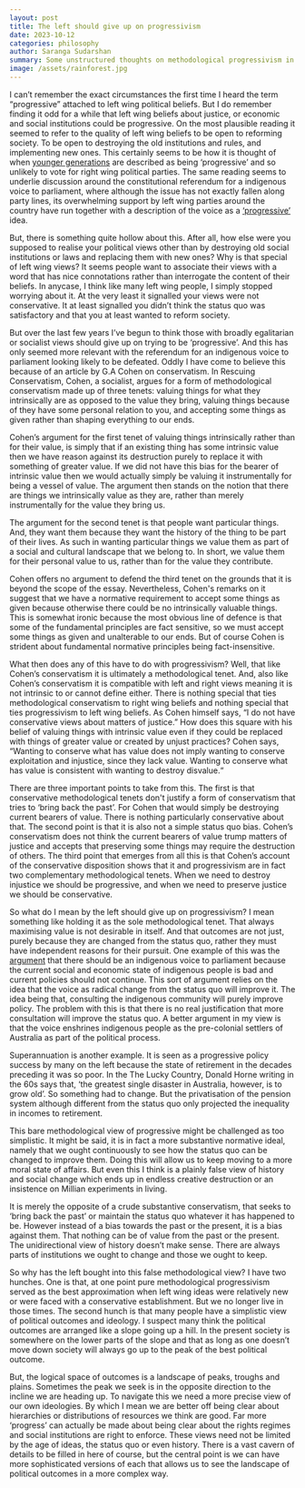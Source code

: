 ```yaml
---
layout: post
title: The left should give up on progressivism
date: 2023-10-12
categories: philosophy
author: Saranga Sudarshan
summary: Some unstructured thoughts on methodological progressivism in politics.
image: /assets/rainforest.jpg
---
```

I can’t remember the exact circumstances the first time I heard the term “progressive” attached to left wing political beliefs. But I do remember finding it odd for a while that left wing beliefs about justice, or economic and social institutions could be progressive. On the most plausible reading it seemed to refer to the quality of left wing beliefs to be open to reforming society. To be open to destroying the old institutions and rules, and implementing new ones. This certainly seems to be how it is thought of when [younger generations](https://www.theguardian.com/australia-news/2023/jun/28/young-australians-far-less-likely-than-parents-to-vote-coalition-as-they-get-older-report-finds) are described as being ‘progressive’ and so unlikely to vote for right wing political parties. The same reading seems to underlie discussion around the constitutional referendum for a indigenous voice to parliament, where although the issue has not exactly fallen along party lines, its overwhelming support by left wing parties around the country have run together with a description of the voice as a [‘progressive’](https://www.abc.net.au/news/2023-09-15/victoria-progressive-no-campaign-voice-referendum/102846890) idea.

But, there is something quite hollow about this. After all, how else were you supposed to realise your political views other than by destroying old social institutions or laws and replacing them with new ones? Why is that special of left wing views? It seems people want to associate their views with a word that has nice connotations rather than interrogate the content of their beliefs. In anycase, I think like many left wing people, I simply stopped worrying about it. At the very least it signalled your views were not conservative. It at least signalled you didn’t think the status quo was satisfactory and that you at least wanted to reform society.

But over the last few years I’ve begun to think those with broadly egalitarian or socialist views should give up on trying to be ‘progressive’. And this has only seemed more relevant with the referendum for an indigenous voice to parliament looking likely to be defeated. Oddly I have come to believe this because of an article by G.A Cohen on conservatism. In Rescuing Conservatism, Cohen, a socialist, argues for a form of methodological conservatism made up of three tenets: valuing things for what they intrinsically are as opposed to the value they bring, valuing things because of they have some personal relation to you, and accepting some things as given rather than shaping everything to our ends.

Cohen’s argument for the first tenet of valuing things intrinsically rather than for their value, is simply that if an existing thing has some intrinsic value then we have reason against its destruction purely to replace it with something of greater value. If we did not have this bias for the bearer of intrinsic value then we would actually simply be valuing it instrumentally for being a vessel of value. The argument then stands on the notion that there are things we intrinsically value as they are, rather than merely instrumentally for the value they bring us.

The argument for the second tenet is that people want particular things. And, they want them because they want the history of the thing to be part of their lives. As such in wanting particular things we value them as part of a social and cultural landscape that we belong to. In short, we value them for their personal value to us, rather than for the value they contribute.

Cohen offers no argument to defend the third tenet on the grounds that it is beyond the scope of the essay. Nevertheless, Cohen's remarks on it suggest that we have a normative requirement to accept some things as given because otherwise there could be no intrinsically valuable things. This is somewhat ironic because the most obvious line of defence is that some of the fundamental principles are fact sensitive, so we must accept some things as given and unalterable to our ends. But of course Cohen is strident about fundamental normative principles being fact-insensitive.

What then does any of this have to do with progressivism? Well, that like Cohen’s conservatism it is ultimately a methodological tenet. And, also like Cohen’s conservatism it is compatible with left and right views meaning it is not intrinsic to or cannot define either. There is nothing special that ties methodological conservatism to right wing beliefs and nothing special that ties progressivism to left wing beliefs. As Cohen himself says, “I do not have conservative views about matters of justice.” How does this square with his belief of valuing things with intrinsic value even if they could be replaced with things of greater value or created by unjust practices? Cohen says, “Wanting to conserve what has value does not imply wanting to conserve exploitation and injustice, since they lack value. Wanting to conserve what has value is consistent with wanting to destroy disvalue.“ 

There are three important points to take from this. The first is that conservative methodological tenets don't justify a form of conservatism that tries to ‘bring back the past’. For Cohen that would simply be destroying current bearers of value. There is nothing particularly conservative about that. The second point is that it is also not a simple status quo bias. Cohen’s conservatism does not think the current bearers of value trump matters of justice and accepts that preserving some things may require the destruction of others. The third point that emerges from all this is that Cohen’s account of the conservative disposition shows that it and progressivism are in fact two complementary methodological tenets. When we need to destroy injustice we should be progressive, and when we need to preserve justice we should be conservative.

So what do I mean by the left should give up on progressivism? I mean something like holding it as the sole methodological tenet. That always maximising value is not desirable in itself. And that outcomes are not just, purely because they are changed from the status quo, rather they must have independent reasons for their pursuit. One example of this was the [argument](https://www.abc.net.au/news/2023-08-30/voice-to-parliament-yes-no-cases/102788518) that there should be an indigenous voice to parliament because the current social and economic state of indigenous people is bad and current policies should not continue. This sort of argument relies on the idea that the voice as radical change from the status quo will improve it. The idea being that, consulting the indigenous community will purely improve policy. The problem with this is that there is no real justification that more consultation will improve the status quo. A better argument in my view is that the voice enshrines indigenous people as the pre-colonial settlers of Australia as part of the political process.

Superannuation is another example. It is seen as a progressive policy success by many on the left because the state of retirement in the decades preceding it was so poor. In the The Lucky Country, Donald Horne writing in the 60s says that, ‘the greatest single disaster in Australia, however, is to grow old’. So something had to change. But the privatisation of the pension system although different from the status quo only projected the inequality in incomes to retirement. 

This bare methodological view of progressive might be challenged as too simplistic. It might be said, it is in fact a more substantive normative ideal, namely that we ought continuously to see how the status quo can be changed to improve them. Doing this will allow us to keep moving to a more moral state of affairs. But even this I think is a plainly false view of history and social change which ends up in endless creative destruction or an insistence on Millian experiments in living. 

It is merely the opposite of a crude substantive conservatism, that seeks to ‘bring back the past’ or maintain the status quo whatever it has happened to be. However instead of a bias towards the past or the present, it is a bias against them. That nothing can be of value from the past or the present. The unidirectional view of history doesn’t make sense. There are always parts of institutions we ought to change and those we ought to keep.

So why has the left bought into this false methodological view? I have two hunches. One is that, at one point pure methodological progressivism served as the best approximation when left wing ideas were relatively new or were faced with a conservative establishment. But we no longer live in those times. The second hunch is that many people have a simplistic view of political outcomes and ideology. I suspect many think the political outcomes are arranged like a slope going up a hill. In the present society is somewhere on the lower parts of the slope and that as long as one doesn’t move down society will always go up to the peak of the best political outcome. 
 
But, the logical space of outcomes is a landscape of peaks, troughs and plains. Sometimes the peak we seek is in the opposite direction to the incline we are heading up. To navigate this we need a more precise view of our own ideologies. By which I mean we are better off being clear about hierarchies or distributions of resources we think are good. Far more ‘progress’ can actually be made about being clear about the rights regimes and social institutions are right to enforce. These views need not be limited by the age of ideas, the status quo or even history. There is a vast cavern of details to be filled in here of course, but the central point is we can have more sophisticated versions of each that allows us to see the landscape of political outcomes in a more complex way.
